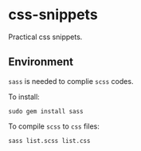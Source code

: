 # css-snippets
Practical css snippets.

## Environment

`sass` is needed to complie `scss` codes.

To install:

    sudo gem install sass

To compile `scss` to `css` files:

    sass list.scss list.css
